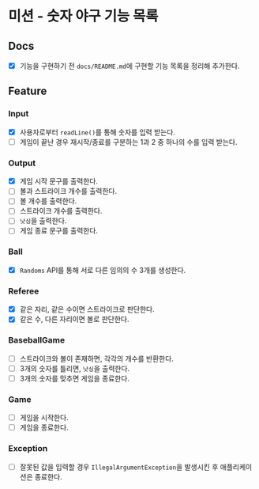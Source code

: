 # 미션 - 숫자 야구 기능 목록
## Docs
- [X] 기능을 구현하기 전 `docs/README.md`에 구현할 기능 목록을 정리해 추가한다.

## Feature
### Input
- [X] 사용자로부터 `readLine()`를 통해 숫자를 입력 받는다.
- [ ] 게임이 끝난 경우 재시작/종료를 구분하는 1과 2 중 하나의 수를 입력 받는다.

### Output
- [X] 게임 시작 문구를 출력한다.
- [ ] 볼과 스트라이크 개수를 출력한다.
- [ ] 볼 개수를 출력한다.
- [ ] 스트라이크 개수를 출력한다.
- [ ] `낫싱`을 출력한다.
- [ ] 게임 종료 문구를 출력한다.

### Ball
- [X] `Randoms` API를 통해 서로 다른 임의의 수 3개를 생성한다.

### Referee
- [X] 같은 자리, 같은 수이면 스트라이크로 판단한다.
- [X] 같은 수, 다른 자리이면 볼로 판단한다.

### BaseballGame
- [ ] 스트라이크와 볼이 존재하면, 각각의 개수를 반환한다.
- [ ] 3개의 숫자를 틀리면, `낫싱`을 출력한다.
- [ ] 3개의 숫자를 맞추면 게임을 종료한다.

### Game
- [ ] 게임을 시작한다.
- [ ] 게임을 종료한다.

###  Exception
- [ ] 잘못된 값을 입력할 경우 `IllegalArgumentException`을 발생시킨 후 애플리케이션은 종료한다.
